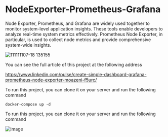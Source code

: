 # NodeExporter-Prometheus-Grafana

Node Exporter, Prometheus, and Grafana are widely used together to monitor system-level application insights. These tools enable developers to analyze real-time system metrics effectively. Prometheus Node Exporter, in particular, is used to collect node metrics and provide comprehensive system-wide insights.

![111111107-18 135155](https://github.com/user-attachments/assets/7fbdd86e-9e0e-4e2b-90cf-b06e5038f4bd)

You can see the full article of this project at the following address

https://www.linkedin.com/pulse/create-simple-dashboard-grafana-prometheus-node-exporter-moazeni-f5urc/

To run this project, you can clone it on your server and run the following command

```
docker-compose up -d
```

To run this project, you can clone it on your server and run the following command

![image](https://github.com/user-attachments/assets/ab0e9698-4b78-4916-99c4-528aa0745f10)


